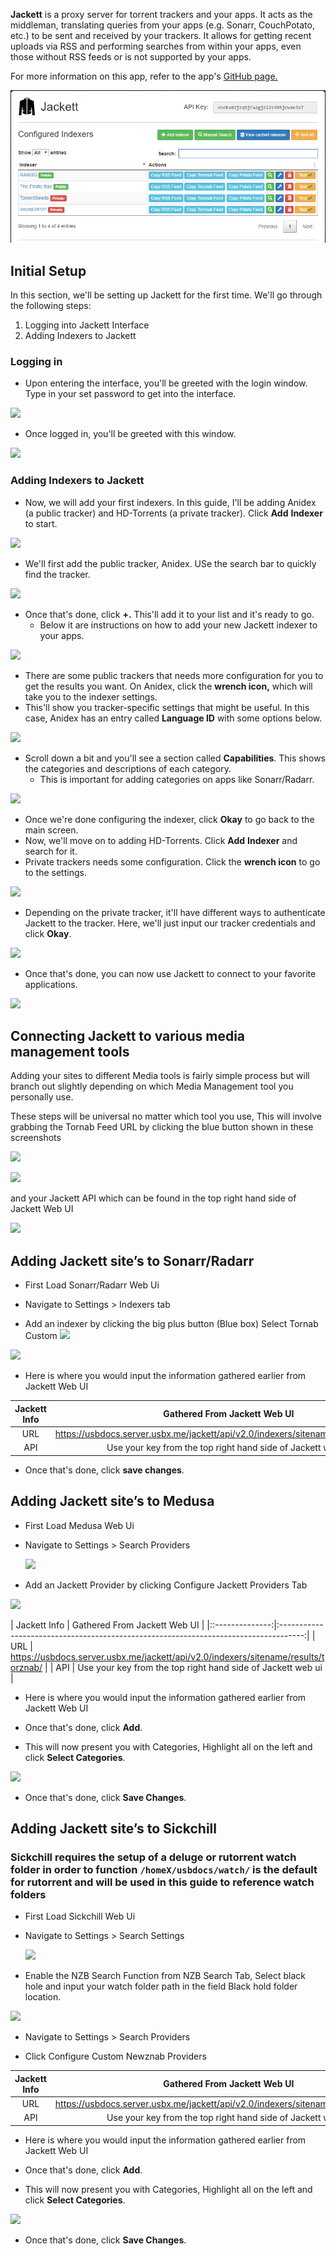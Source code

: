 **Jackett** is a proxy server for torrent trackers and your apps. It acts as the middleman, translating queries from your apps (e.g. Sonarr, CouchPotato, etc.) to be sent and received by your trackers. It allows for getting recent uploads via RSS and performing searches from within your apps, even those without RSS feeds or is not supported by your apps.

For more information on this app, refer to the app's [GitHub page.](https://github.com/Jackett/Jackett)

![](https://raw.githubusercontent.com/DyonR/docker-templates/master/Screenshots/jackettvpn/jackettvpn-mainpage.png)

## Initial Setup

In this section, we'll be setting up Jackett for the first time. We'll go through the following steps:

1. Logging into Jackett Interface
2. Adding Indexers to Jackett

### Logging in

* Upon entering the interface, you'll be greeted with the login window. Type in your set password to get into the interface.

![](https://docs.usbx.me/uploads/images/gallery/2019-10/scaled-1680-/image-1571401409335.png)

* Once logged in, you'll be greeted with this window.

![](https://docs.usbx.me/uploads/images/gallery/2019-10/scaled-1680-/image-1571401552882.png)

### Adding Indexers to Jackett

* Now, we will add your first indexers. In this guide, I'll be adding Anidex (a public tracker) and HD-Torrents (a private tracker). Click **Add** **Indexer** to start.

![](https://docs.usbx.me/uploads/images/gallery/2019-10/scaled-1680-/image-1571402361004.png)

* We'll first add the public tracker, Anidex. USe the search bar to quickly find the tracker.

![](https://docs.usbx.me/uploads/images/gallery/2019-10/scaled-1680-/image-1571402861007.png)

* Once that's done, click **+.** This'll add it to your list and it's ready to go.
    * Below it are instructions on how to add your new Jackett indexer to your apps.

![](https://docs.usbx.me/uploads/images/gallery/2019-10/scaled-1680-/image-1571402938406.png)

* There are some public trackers that needs more configuration for you to get the results you want. On Anidex, click the **wrench icon,** which will take you to the indexer settings.
* This'll show you tracker-specific settings that might be useful. In this case, Anidex has an entry called **Language ID** with some options below.

![](https://docs.usbx.me/uploads/images/gallery/2019-10/scaled-1680-/image-1571731756265.png)

* Scroll down a bit and you'll see a section called **Capabilities**. This shows the categories and descriptions of each category.
    * This is important for adding categories on apps like Sonarr/Radarr.

![](https://docs.usbx.me/uploads/images/gallery/2019-10/scaled-1680-/image-1571731827045.png)

* Once we're done configuring the indexer, click **Okay** to go back to the main screen.
* Now, we'll move on to adding HD-Torrents. Click **Add** **Indexer** and search for it.
* Private trackers needs some configuration. Click the **wrench icon** to go to the settings.

![](https://docs.usbx.me/uploads/images/gallery/2019-10/scaled-1680-/image-1571732457416.png)

* Depending on the private tracker, it'll have different ways to authenticate Jackett to the tracker. Here, we'll just input our tracker credentials and click **Okay**.

![](https://docs.usbx.me/uploads/images/gallery/2019-10/scaled-1680-/image-1571732634827.png)

* Once that's done, you can now use Jackett to connect to your favorite applications.

![](https://docs.usbx.me/uploads/images/gallery/2019-10/scaled-1680-/image-1571733144187.png)

## Connecting Jackett to various media management tools

Adding your sites to different Media tools is fairly simple process but will
branch out slightly depending on which Media Management tool you personally use.

These steps will be universal no matter which tool you use, This will involve
grabbing the Tornab Feed URL by clicking the blue button shown in these
screenshots

![](https://i.imgur.com/nVn3muP.png)

![](https://i.imgur.com/QlLxYdI.png>)

and your Jackett API which can be found in the top right hand side of Jackett
Web UI

![](https://i.imgur.com/M3jvm7X.png)

## Adding Jackett site’s to Sonarr/Radarr

-   First Load Sonarr/Radarr Web Ui

-   Navigate to Settings > Indexers tab

-   Add an indexer by clicking the big plus button (Blue box) Select Tornab
    Custom
![](https://i.imgur.com/LCfQ4GA.png)

![](https://i.imgur.com/3MkiMbL.png)


-   Here is where you would input the information gathered earlier from Jackett
    Web UI

| Jackett Info | Gathered From Jackett Web UI                                                       |
|:--------------:|:------------------------------------------------------------------------------------:|
| URL          | https://usbdocs.server.usbx.me/jackett/api/v2.0/indexers/sitename/results/torznab/ |
| API          | Use your key from the top right hand side of Jackett web ui                        |


-   Once that's done, click **save changes**.

## Adding Jackett site’s to Medusa

-   First Load Medusa Web Ui

-   Navigate to Settings > Search Providers

    ![](https://i.imgur.com/OgU088H.png)

-   Add an Jackett Provider by clicking Configure Jackett Providers Tab

![](https://i.imgur.com/6vO8VYa.png)

| Jackett Info | Gathered From Jackett Web UI                                                       |
|::--------------:|:------------------------------------------------------------------------------------:|
| URL          | https://usbdocs.server.usbx.me/jackett/api/v2.0/indexers/sitename/results/torznab/ |
| API          | Use your key from the top right hand side of Jackett web ui                        |

-   Here is where you would input the information gathered earlier from Jackett
    Web UI

-    Once that's done, click **Add**.

-   This will now present you with Categories, Highlight all on the left and
    click **Select Categories**.

![](https://i.imgur.com/0bQoiHr.png)

-   Once that's done, click **Save Changes**.

## Adding Jackett site’s to Sickchill

### Sickchill requires the setup of a deluge or rutorrent watch folder in order to function ``/homeX/usbdocs/watch/`` is the default for rutorrent and will be used in this guide to reference watch folders

-   First Load Sickchill Web Ui

-   Navigate to Settings \> Search Settings

    ![]( https://i.imgur.com/hy9yrDi.png)

-   Enable the NZB Search Function from NZB Search Tab, Select black hole and
    input your watch folder path in the field Black hold folder location.

![]( <https://i.imgur.com/9xZUDiH.png>)

-   Navigate to Settings \> Search Providers

-   Click Configure Custom Newznab Providers

| Jackett Info | Gathered From Jackett Web UI                                                       |
|:--------------:|:------------------------------------------------------------------------------------:|
| URL          | https://usbdocs.server.usbx.me/jackett/api/v2.0/indexers/sitename/results/torznab/ |
| API          | Use your key from the top right hand side of Jackett web ui                        |

-   Here is where you would input the information gathered earlier from Jackett
    Web UI

-   Once that's done, click **Add**.

-   This will now present you with Categories, Highlight all on the left and
    click **Select Categories**.

![]( https://i.imgur.com/R9WivH8.png)

-   Once that's done, click **Save Changes**.
